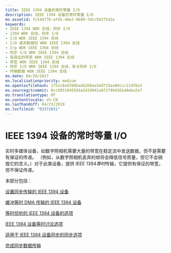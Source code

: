 ```yaml
---
title: IEEE 1394 设备的常时等量 I/O
description: IEEE 1394 设备的常时等量 I/O
ms.assetid: fc544776-af45-40e2-9699-7dcc50275d1e
keywords:
- IEEE 1394 WDK 总线，同步 I/O
- 1394 WDK 总线，同步 I/O
- I/O WDK IEEE 1394 总线
- I/O 请求数据包 WDK IEEE 1394 总线
- Irp WDK IEEE 1394 总线
- 同步 I/O WDK IEEE 1394 总线
- 有保证的带宽 WDK IEEE 1394 总线
- 带宽 WDK IEEE 1394 总线
- 同步 I/O WDK IEEE 1394 总线，有关同步 I/O
- 传输数据 WDK IEEE 1394 总线
ms.date: 04/20/2017
ms.localizationpriority: medium
ms.openlocfilehash: 1f51c6ed708badb260aa34d715aa89ccc11df8a3
ms.sourcegitcommit: 0cc5051945559a242d941a6f2799d161d8eba2a7
ms.translationtype: MT
ms.contentlocale: zh-CN
ms.lasthandoff: 04/23/2019
ms.locfileid: "63371031"
---
```

# <a name="isochronous-io-for-ieee-1394-devices"></a>IEEE 1394 设备的常时等量 I/O





实时多媒体设备，如数字照相机需要大量的带宽在稳定流中发送数据，但不是需要有保证的传递。 （例如，从数字照相机丢弃的帧将会降低信号质量，但它不会销毁它的含义。）对于此类设备，提供 IEEE 1394*等时*传输，它提供有保证的带宽，但不保证传递。

本部分包括：

[设置同步传输的 IEEE 1394 设备](https://msdn.microsoft.com/library/windows/hardware/ff538108)

[缓冲等时 DMA 传输的 IEEE 1394 设备](https://msdn.microsoft.com/library/windows/hardware/ff537014)

[等时侦听的 IEEE 1394 设备的选项](https://msdn.microsoft.com/library/windows/hardware/ff537377)

[IEEE 1394 设备等时讨论选项](https://msdn.microsoft.com/library/windows/hardware/ff537380)

[适用于 IEEE 1394 设备同步的同步选项](https://msdn.microsoft.com/library/windows/hardware/ff537379)

[完成同步数据传输](https://msdn.microsoft.com/library/windows/hardware/ff537058)

 

 




